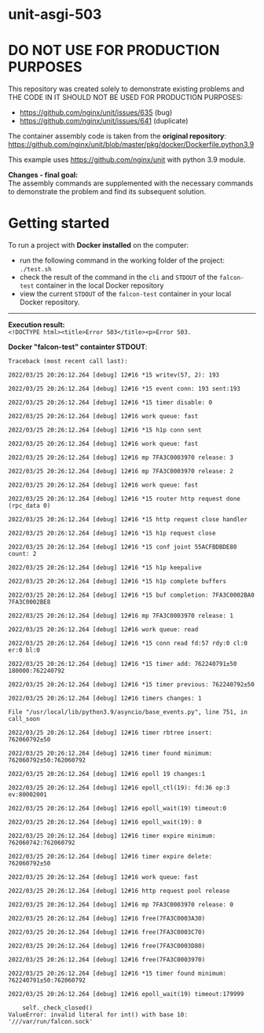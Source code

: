 # unit-asgi-503
# DO NOT USE FOR PRODUCTION PURPOSES

This repository was created solely to demonstrate existing problems 
and THE CODE IN IT SHOULD NOT BE USED FOR PRODUCTION PURPOSES:
- https://github.com/nginx/unit/issues/635 (bug)
- https://github.com/nginx/unit/issues/641 (duplicate)

The container assembly code is taken from the **original repository**:
https://github.com/nginx/unit/blob/master/pkg/docker/Dockerfile.python3.9

This example uses https://github.com/nginx/unit with python 3.9 module.

**Changes - final goal:**
<br>
The assembly commands are supplemented with the necessary commands 
to demonstrate the problem and find its subsequent solution.

# Getting started
To run a project with **Docker installed** on the computer: 
- run the following command in the working folder of the project:
`./test.sh`
- check the result of the command in the `cli` and `STDOUT` of the `falcon-test` container in the local Docker repository
- view the current `STDOUT` of the `falcon-test` container in your 
local Docker repository.
___
**Execution result:**
<br>
`<!DOCTYPE html><title>Error 503</title><p>Error 503.`

**Docker "falcon-test" containter STDOUT**:
```
Traceback (most recent call last):

2022/03/25 20:26:12.264 [debug] 12#16 *15 writev(57, 2): 193

2022/03/25 20:26:12.264 [debug] 12#16 *15 event conn: 193 sent:193

2022/03/25 20:26:12.264 [debug] 12#16 *15 timer disable: 0

2022/03/25 20:26:12.264 [debug] 12#16 work queue: fast

2022/03/25 20:26:12.264 [debug] 12#16 *15 h1p conn sent

2022/03/25 20:26:12.264 [debug] 12#16 work queue: fast

2022/03/25 20:26:12.264 [debug] 12#16 mp 7FA3C0003970 release: 3

2022/03/25 20:26:12.264 [debug] 12#16 mp 7FA3C0003970 release: 2

2022/03/25 20:26:12.264 [debug] 12#16 work queue: fast

2022/03/25 20:26:12.264 [debug] 12#16 *15 router http request done (rpc_data 0)

2022/03/25 20:26:12.264 [debug] 12#16 *15 http request close handler

2022/03/25 20:26:12.264 [debug] 12#16 *15 h1p request close

2022/03/25 20:26:12.264 [debug] 12#16 *15 conf joint 55ACFBDBDE80 count: 2

2022/03/25 20:26:12.264 [debug] 12#16 *15 h1p keepalive

2022/03/25 20:26:12.264 [debug] 12#16 *15 h1p complete buffers

2022/03/25 20:26:12.264 [debug] 12#16 *15 buf completion: 7FA3C0002BA0 7FA3C0002BE8

2022/03/25 20:26:12.264 [debug] 12#16 mp 7FA3C0003970 release: 1

2022/03/25 20:26:12.264 [debug] 12#16 work queue: read

2022/03/25 20:26:12.264 [debug] 12#16 *15 conn read fd:57 rdy:0 cl:0 er:0 bl:0

2022/03/25 20:26:12.264 [debug] 12#16 *15 timer add: 762240791±50 180000:762240792

2022/03/25 20:26:12.264 [debug] 12#16 *15 timer previous: 762240792±50

2022/03/25 20:26:12.264 [debug] 12#16 timers changes: 1

File "/usr/local/lib/python3.9/asyncio/base_events.py", line 751, in call_soon

2022/03/25 20:26:12.264 [debug] 12#16 timer rbtree insert: 762060792±50

2022/03/25 20:26:12.264 [debug] 12#16 timer found minimum: 762060792±50:762060792

2022/03/25 20:26:12.264 [debug] 12#16 epoll 19 changes:1

2022/03/25 20:26:12.264 [debug] 12#16 epoll_ctl(19): fd:36 op:3 ev:80002001

2022/03/25 20:26:12.264 [debug] 12#16 epoll_wait(19) timeout:0

2022/03/25 20:26:12.264 [debug] 12#16 epoll_wait(19): 0

2022/03/25 20:26:12.264 [debug] 12#16 timer expire minimum: 762060742:762060792

2022/03/25 20:26:12.264 [debug] 12#16 timer expire delete: 762060792±50

2022/03/25 20:26:12.264 [debug] 12#16 work queue: fast

2022/03/25 20:26:12.264 [debug] 12#16 http request pool release

2022/03/25 20:26:12.264 [debug] 12#16 mp 7FA3C0003970 release: 0

2022/03/25 20:26:12.264 [debug] 12#16 free(7FA3C0003A30)

2022/03/25 20:26:12.264 [debug] 12#16 free(7FA3C0003C70)

2022/03/25 20:26:12.264 [debug] 12#16 free(7FA3C0003D80)

2022/03/25 20:26:12.264 [debug] 12#16 free(7FA3C0003970)

2022/03/25 20:26:12.264 [debug] 12#16 *15 timer found minimum: 762240791±50:762060792

2022/03/25 20:26:12.264 [debug] 12#16 epoll_wait(19) timeout:179999

    self._check_closed()
ValueError: invalid literal for int() with base 10: '///var/run/falcon.sock'
```
